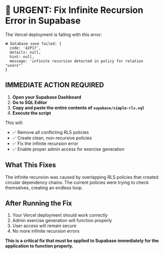 # 🚨 URGENT: Fix Infinite Recursion Error in Supabase

The Vercel deployment is failing with this error:
```
❌ Database save failed: {
  code: '42P17',
  details: null,
  hint: null,
  message: 'infinite recursion detected in policy for relation "users"'
}
```

## IMMEDIATE ACTION REQUIRED

1. **Open your Supabase Dashboard**
2. **Go to SQL Editor**
3. **Copy and paste the entire contents of `supabase/simple-rls.sql`**
4. **Execute the script**

This will:
- ✅ Remove all conflicting RLS policies
- ✅ Create clean, non-recursive policies
- ✅ Fix the infinite recursion error
- ✅ Enable proper admin access for exercise generation

## What This Fixes

The infinite recursion was caused by overlapping RLS policies that created circular dependency chains. The current policies were trying to check themselves, creating an endless loop.

## After Running the Fix

1. Your Vercel deployment should work correctly
2. Admin exercise generation will function properly
3. User access will remain secure
4. No more infinite recursion errors

**This is a critical fix that must be applied to Supabase immediately for the application to function properly.**